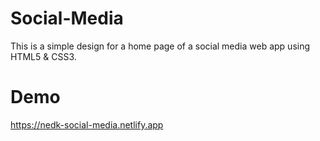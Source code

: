 # Social-Media
This is a simple design for a home page of a social media web app using HTML5 & CSS3.
# Demo
https://nedk-social-media.netlify.app
